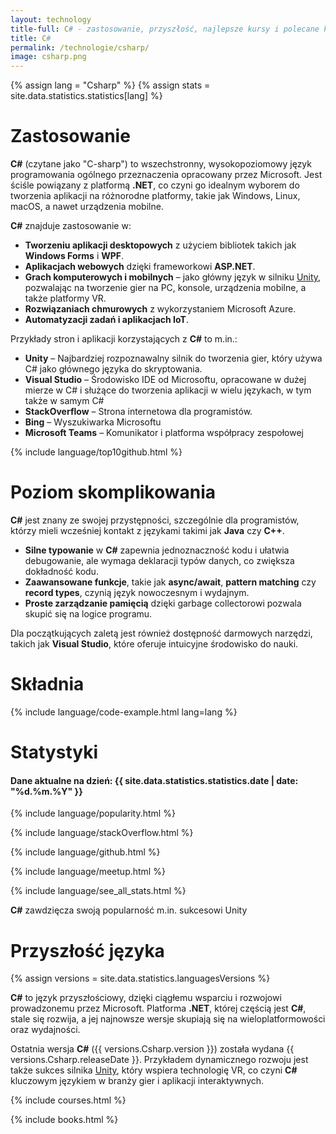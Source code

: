 ```yaml
---
layout: technology
title-full: C# - zastosowanie, przyszłość, najlepsze kursy i polecane książki
title: C#
permalink: /technologie/csharp/
image: csharp.png
---
```


{% assign lang = "Csharp" %}
{% assign stats = site.data.statistics.statistics[lang] %}

# Zastosowanie

**C#** (czytane jako "C-sharp") to wszechstronny, wysokopoziomowy język programowania ogólnego przeznaczenia opracowany przez Microsoft. Jest ściśle powiązany z platformą **.NET**, co czyni go idealnym wyborem do tworzenia aplikacji na różnorodne platformy, takie jak Windows, Linux, macOS, a nawet urządzenia mobilne.

**C#** znajduje zastosowanie w:
- **Tworzeniu aplikacji desktopowych** z użyciem bibliotek takich jak **Windows Forms** i **WPF**.
- **Aplikacjach webowych** dzięki frameworkowi **ASP.NET**.
- **Grach komputerowych i mobilnych** – jako główny język w silniku [Unity](/technologie/unity/), pozwalając na tworzenie gier na PC, konsole, urządzenia mobilne, a także platformy VR.
- **Rozwiązaniach chmurowych** z wykorzystaniem Microsoft Azure.
- **Automatyzacji zadań i aplikacjach IoT**.

Przykłady stron i aplikacji korzystających z **C#** to m.in.:
- **Unity** – Najbardziej rozpoznawalny silnik do tworzenia gier, który używa C# jako głównego języka do skryptowania.
- **Visual Studio** – Środowisko IDE od Microsoftu, opracowane w dużej mierze w C# i służące do tworzenia aplikacji w wielu językach, w tym także w samym C#
- **StackOverflow** – Strona internetowa dla programistów.
- **Bing** –  Wyszukiwarka Microsoftu
- **Microsoft Teams** – Komunikator i platforma współpracy zespołowej 

{% include language/top10github.html %}

# Poziom skomplikowania

**C#** jest znany ze swojej przystępności, szczególnie dla programistów, którzy mieli wcześniej kontakt z językami takimi jak **Java** czy **C++**.
- **Silne typowanie** w **C#** zapewnia jednoznaczność kodu i ułatwia debugowanie, ale wymaga deklaracji typów danych, co zwiększa dokładność kodu.
- **Zaawansowane funkcje**, takie jak **async/await**, **pattern matching** czy **record types**, czynią język nowoczesnym i wydajnym.
- **Proste zarządzanie pamięcią** dzięki garbage collectorowi pozwala skupić się na logice programu.

Dla początkujących zaletą jest również dostępność darmowych narzędzi, takich jak **Visual Studio**, które oferuje intuicyjne środowisko do nauki.

# Składnia

{% include language/code-example.html lang=lang %}

# Statystyki

<h4>Dane aktualne na dzień: {{ site.data.statistics.statistics.date | date: "%d.%m.%Y" }}</h4>

{% include language/popularity.html %}

{% include language/stackOverflow.html %}

{% include language/github.html %}

{% include language/meetup.html %}

{% include language/see_all_stats.html %}

**C#** zawdzięcza swoją popularność m.in. sukcesowi Unity

# Przyszłość języka

{% assign versions = site.data.statistics.languagesVersions %}

**C#** to język przyszłościowy, dzięki ciągłemu wsparciu i rozwojowi prowadzonemu przez Microsoft. Platforma **.NET**, której częścią jest **C#**, stale się rozwija, a jej najnowsze wersje skupiają się na wieloplatformowości oraz wydajności.

Ostatnia wersja **C#** ({{ versions.Csharp.version }}) została wydana {{ versions.Csharp.releaseDate }}. Przykładem dynamicznego rozwoju jest także sukces silnika [Unity](/technologie/unity), który wspiera technologię VR, co czyni **C#** kluczowym językiem w branży gier i aplikacji interaktywnych.

{% include courses.html %}

{% include books.html %}
